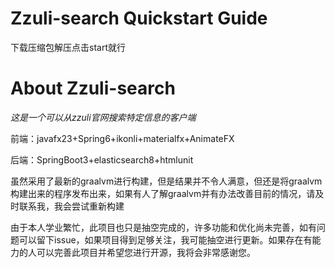 # Zzuli-search Quickstart Guide

下载压缩包解压点击start就行

# About Zzuli-search

*这是一个可以从zzuli官网搜索特定信息的客户端*

前端：javafx23+Spring6+ikonli+materialfx+AnimateFX

后端：SpringBoot3+elasticsearch8+htmlunit

虽然采用了最新的graalvm进行构建，但是结果并不令人满意，但还是将graalvm构建出来的程序发布出来，如果有人了解graalvm并有办法改善目前的情况，请及时联系我，我会尝试重新构建

由于本人学业繁忙，此项目也只是抽空完成的，许多功能和优化尚未完善，如有问题可以留下issue，如果项目得到足够关注，我可能抽空进行更新。如果存在有能力的人可以完善此项目并希望您进行开源，我将会非常感谢您。
